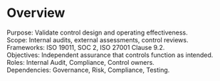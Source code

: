 # Overview
Purpose: Validate control design and operating effectiveness.  
Scope: Internal audits, external assessments, control reviews.  
Frameworks: ISO 19011, SOC 2, ISO 27001 Clause 9.2.  
Objectives: Independent assurance that controls function as intended.  
Roles: Internal Audit, Compliance, Control owners.  
Dependencies: Governance, Risk, Compliance, Testing.
